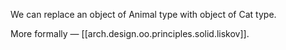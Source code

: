 


We can replace an object of Animal type with object of Cat type.

More formally — [[arch.design.oo.principles.solid.liskov]].
